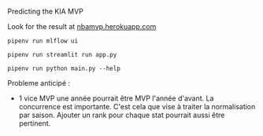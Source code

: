 Predicting the KIA MVP

Look for the result at [nbamvp.herokuapp.com](https://nbamvp.herokuapp.com)

```pipenv run mlflow ui```

```
pipenv run streamlit run app.py
```
```
pipenv run python main.py --help
```

Probleme anticipé :
- 1 vice MVP une année pourrait être MVP l'année d'avant. La concurrence est importante. C'est cela que vise à traiter la normalisation par saison. Ajouter un rank pour chaque stat pourrait aussi être pertinent.